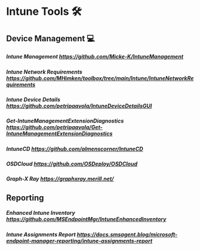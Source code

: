 # Intune Tools 🛠️

## Device Management 💻

##### Intune Management https://github.com/Micke-K/IntuneManagement

##### Intune Network Requirements  https://github.com/MHimken/toolbox/tree/main/Intune/IntuneNetworkRequirements

##### Intune Device Details https://github.com/petripaavola/IntuneDeviceDetailsGUI

##### Get-IntuneManagementExtensionDiagnostics https://github.com/petripaavola/Get-IntuneManagementExtensionDiagnostics

##### IntuneCD https://github.com/almenscorner/IntuneCD

##### OSDCloud https://github.com/OSDeploy/OSDCloud

##### Graph-X Ray https://graphxray.merill.net/


## Reporting

##### Enhanced Intune Inventory https://github.com/MSEndpointMgr/IntuneEnhancedInventory

##### Intune Assignments Report https://docs.smsagent.blog/microsoft-endpoint-manager-reporting/intune-assignments-report
